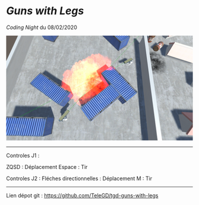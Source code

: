 # *Guns with Legs*

*Coding Night* du 08/02/2020

![](screenshot.png)

---------------------------

Controles J1 :

ZQSD : Déplacement
Espace : Tir

Controles J2 :
Fléches directionnelles : Déplacement
M : Tir


---------------------------

Lien dépot git : https://github.com/TeleGD/tgd-guns-with-legs